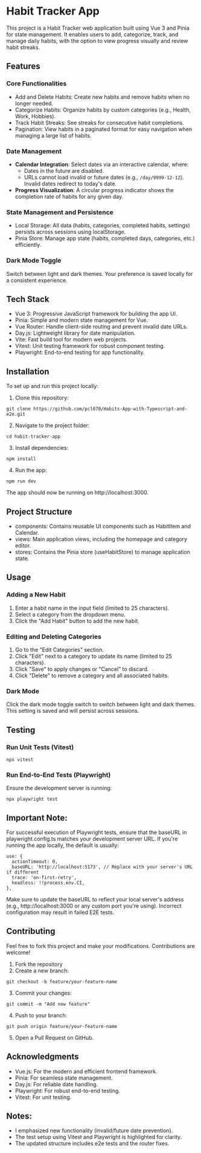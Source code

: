 # Habit Tracker App
This project is a Habit Tracker web application built using Vue 3 and Pinia for state management. It enables users to add, categorize, track, and manage daily habits, with the option to view progress visually and review habit streaks.

## Features
### Core Functionalities
- Add and Delete Habits: Create new habits and remove habits when no longer needed.
- Categorize Habits: Organize habits by custom categories (e.g., Health, Work, Hobbies).
- Track Habit Streaks: See streaks for consecutive habit completions.
- Pagination: View habits in a paginated format for easy navigation when managing a large list of habits.
### Date Management
* **Calendar Integration**: Select dates via an interactive calendar, where:
  * Dates in the future are disabled.
  * URLs cannot load invalid or future dates (e.g., `/day/9999-12-12`). Invalid dates redirect to today's date.
* **Progress Visualization**: A circular progress indicator shows the completion rate of habits for any given day.

### State Management and Persistence
- Local Storage: All data (habits, categories, completed habits, settings) persists across sessions using localStorage.
- Pinia Store: Manage app state (habits, completed days, categories, etc.) efficiently.
### Dark Mode Toggle
Switch between light and dark themes. Your preference is saved locally for a consistent experience.

## Tech Stack
- Vue 3: Progressive JavaScript framework for building the app UI.
- Pinia: Simple and modern state management for Vue.
- Vue Router: Handle client-side routing and prevent invalid date URLs.
- Day.js: Lightweight library for date manipulation.
- Vite: Fast build tool for modern web projects.
- Vitest: Unit testing framework for robust component testing.
- Playwright: End-to-end testing for app functionality.
## Installation
To set up and run this project locally:

1. Clone this repository:

```
git clone https://github.com/pcl070/Habits-App-with-Typescript-and-e2e.git
```
2. Navigate to the project folder:

```
cd habit-tracker-app
```
3. Install dependencies:

```
npm install
```
4. Run the app:

```
npm run dev
```

The app should now be running on http://localhost:3000.

## Project Structure
- components: Contains reusable UI components such as HabitItem and Calendar.
- views: Main application views, including the homepage and category editor.
- stores: Contains the Pinia store (useHabitStore) to manage application state.
## Usage
### Adding a New Habit
1. Enter a habit name in the input field (limited to 25 characters).
2. Select a category from the dropdown menu.
3. Click the "Add Habit" button to add the new habit.
### Editing and Deleting Categories
1. Go to the "Edit Categories" section.
2. Click "Edit" next to a category to update its name (limited to 25 characters).
3. Click "Save" to apply changes or "Cancel" to discard.
4. Click "Delete" to remove a category and all associated habits.
### Dark Mode
Click the dark mode toggle switch to switch between light and dark themes. This setting is saved and will persist across sessions.


## Testing
### Run Unit Tests (Vitest)
```
npx vitest
```
### Run End-to-End Tests (Playwright)
Ensure the development server is running:

```
npx playwright test
```
## Important Note:
For successful execution of Playwright tests, ensure that the baseURL in playwright.config.ts matches your development server URL. If you're running the app locally, the default is usually:

```
use: {
  actionTimeout: 0,
  baseURL: 'http://localhost:5173', // Replace with your server's URL if different
  trace: 'on-first-retry',
  headless: !!process.env.CI,
},
```
Make sure to update the baseURL to reflect your local server's address (e.g., http://localhost:3000 or any custom port you're using). Incorrect configuration may result in failed E2E tests.
## Contributing
Feel free to fork this project and make your modifications. Contributions are welcome!

1. Fork the repository
2. Create a new branch:
```
git checkout -b feature/your-feature-name
```
3. Commit your changes:
```
git commit -m "Add new feature"
```
4. Push to your branch:
```
git push origin feature/your-feature-name
```
5. Open a Pull Request on GitHub.
## Acknowledgments
- Vue.js: For the modern and efficient frontend framework.
- Pinia: For seamless state management.
- Day.js: For reliable date handling.
- Playwright: For robust end-to-end testing.
- Vitest: For unit testing.

## Notes:
- I emphasized new functionality (invalid/future date prevention).
- The test setup using Vitest and Playwright is highlighted for clarity.
- The updated structure includes e2e tests and the router fixes.
